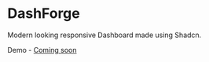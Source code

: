 # DashForge
Modern looking responsive Dashboard made using Shadcn. 

Demo - [Coming soon](https://www.google.com)